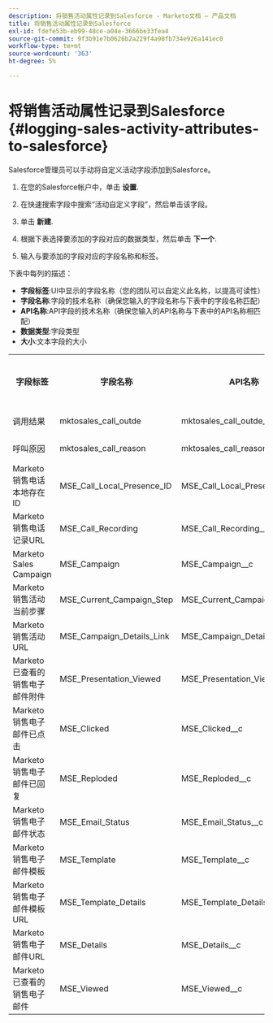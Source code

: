 ```yaml
---
description: 将销售活动属性记录到Salesforce - Marketo文档 — 产品文档
title: 将销售活动属性记录到Salesforce
exl-id: fdefe53b-eb99-48ce-a04e-3666be33fea4
source-git-commit: 9f3b91e7b0626b2a229f4a98fb734e926a141ec0
workflow-type: tm+mt
source-wordcount: '363'
ht-degree: 5%

---
```


# 将销售活动属性记录到Salesforce {#logging-sales-activity-attributes-to-salesforce}

Salesforce管理员可以手动将自定义活动字段添加到Salesforce。

1. 在您的Salesforce帐户中，单击 **设置**.

1. 在快速搜索字段中搜索“活动自定义字段”，然后单击该字段。

1. 单击 **新建**.

1. 根据下表选择要添加的字段对应的数据类型，然后单击 **下一个**.

1. 输入与要添加的字段对应的字段名称和标签。

下表中每列的描述：

* **字段标签**:UI中显示的字段名称（您的团队可以自定义此名称，以提高可读性）
* **字段名称**:字段的技术名称（确保您输入的字段名称与下表中的字段名称匹配）
* **API名称**:API字段的技术名称（确保您输入的API名称与下表中的API名称相匹配）
* **数据类型**:字段类型
* **大小**:文本字段的大小

<table>
 <tr>
  <th>字段标签</th>
  <th>字段名称</th>
  <th>API名称</th>
  <th>数据类型</th>
  <th>大小</th>
 </tr>
  <tr>
  <td>调用结果</td>
  <td>mktosales_call_outde</td>
  <td>mktosales_call_outde__c</td>
  <td>文本</td>
  <td>50</td>
 </tr>
 <tr>
  <td>呼叫原因</td>
  <td>mktosales_call_reason</td>
  <td>mktosales_call_reason__c</td>
  <td>文本</td>
  <td>50</td>
 </tr>
 <tr>
  <td>Marketo销售电话本地存在ID</td>
  <td>MSE_Call_Local_Presence_ID</td>
  <td>MSE_Call_Local_Presence_ID__c</td>
  <td>文本</td>
  <td>255</td>
 </tr>
 <tr>
  <td>Marketo销售电话记录URL</td>
  <td>MSE_Call_Recording</td>
  <td>MSE_Call_Recording__c</td>
  <td>URL</td>
  <td></td>
 </tr>
 <tr>
  <td>Marketo Sales Campaign</td>
  <td>MSE_Campaign</td>
  <td>MSE_Campaign__c</td>
  <td>文本</td>
  <td>255</td>
 </tr>
 <tr>
  <td>Marketo销售活动当前步骤</td>
  <td>MSE_Current_Campaign_Step</td>
  <td>MSE_Current_Campaign_Step__c</td>
  <td>文本</td>
  <td>255</td>
 </tr>
 <tr>
  <td>Marketo销售活动URL</td>
  <td>MSE_Campaign_Details_Link</td>
  <td>MSE_Campaign_Details_Link__c</td>
  <td>URL</td>
  <td></td>
 </tr>
 <tr>
  <td>Marketo已查看的销售电子邮件附件</td>
  <td>MSE_Presentation_Viewed</td>
  <td>MSE_Presentation_Viewed__c</td>
  <td>复选框</td>
  <td></td>
 </tr>
 <tr>
  <td>Marketo销售电子邮件已点击</td>
  <td>MSE_Clicked</td>
  <td>MSE_Clicked__c</td>
  <td>复选框</td>
  <td></td>
 </tr>
 <tr>
  <td>Marketo销售电子邮件已回复</td>
  <td>MSE_Reploded</td>
  <td>MSE_Reploded__c</td>
  <td>复选框</td>
  <td></td>
 </tr>
 <tr>
  <td>Marketo销售电子邮件状态</td>
  <td>MSE_Email_Status</td>
  <td>MSE_Email_Status__c</td>
  <td>文本</td>
  <td></td>
 </tr>
 <tr>
  <td>Marketo销售电子邮件模板</td>
  <td>MSE_Template</td>
  <td>MSE_Template__c</td>
  <td>文本</td>
  <td>255</td>
 </tr>
 <tr>
  <td>Marketo销售电子邮件模板URL</td>
  <td>MSE_Template_Details</td>
  <td>MSE_Template_Details__c</td>
  <td>URL</td>
  <td></td>
 </tr>
 <tr>
  <td>Marketo销售电子邮件URL</td>
  <td>MSE_Details</td>
  <td>MSE_Details__c</td>
  <td>URL</td>
  <td></td>
 </tr>
 <tr>
  <td>Marketo已查看的销售电子邮件</td>
  <td>MSE_Viewed</td>
  <td>MSE_Viewed__c</td>
  <td>复选框</td>
  <td></td>
 </tr>
</table>
